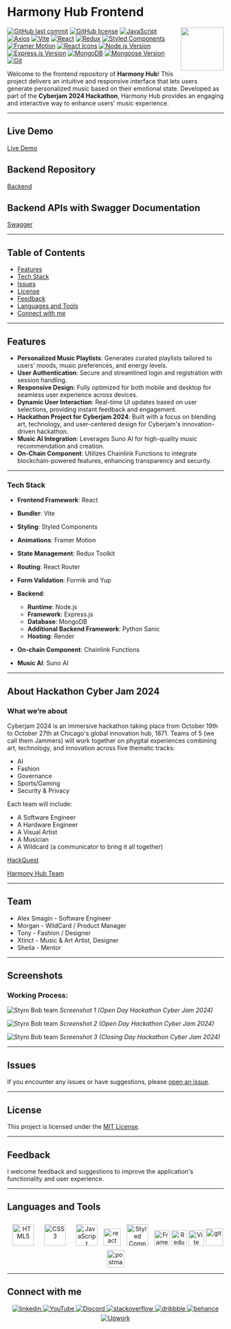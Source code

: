 # Harmony Hub Frontend

<img align="right" src="https://media.giphy.com/media/du3J3cXyzhj75IOgvA/giphy.gif" width="100"/>

[![GitHub last commit](https://img.shields.io/github/last-commit/Alexandrbig1/trail_quest)](https://github.com/Alexandrbig1/trail_quest/commits/main)
[![GitHub license](https://img.shields.io/github/license/Alexandrbig1/trail_quest)](https://github.com/Alexandrbig1/trail_quest/blob/main/LICENSE)
[![JavaScript](https://img.shields.io/badge/JavaScript-Latest-EAD319.svg)](https://developer.mozilla.org/en-US/docs/Web/JavaScript)
[![Axios](https://img.shields.io/badge/Axios-1.6.4-5300D8.svg)](https://github.com/axios/axios)
[![Vite](https://img.shields.io/badge/Vite-5.0.8-6868F2)](https://vitejs.dev/)
[![React](https://img.shields.io/badge/React-18.2.0-51CAEF.svg)](https://reactjs.org/)
[![Redux](https://img.shields.io/badge/Redux-8.1.3-6231AF.svg)](https://redux.js.org/)
[![Styled Components](https://img.shields.io/badge/Styled_Components-6.1.6-D664C0.svg)](https://styled-components.com/)
[![Framer Motion](https://img.shields.io/badge/Framer_Motion-11.1.1-00ADD8.svg)](https://www.framer.com/motion/)
[![React Icons](https://img.shields.io/badge/React_Icons-5.0.1-E10051.svg)](https://react-icons.github.io/react-icons/)
[![Node.js Version](https://img.shields.io/badge/Node.js-v18.18.0-2B8B27)](https://nodejs.org/)
[![Express.js Version](https://img.shields.io/badge/Express.js-v4.18.2-000000)](https://expressjs.com/)
[![MongoDB](https://img.shields.io/badge/MongoDB-v6.3.0-3B9539)](https://www.mongodb.com/)
[![Mongoose Version](https://img.shields.io/badge/Mongoose-v8.0.3-6B0002)](https://mongoosejs.com/)
[![Git](https://img.shields.io/badge/Git-2.35.1-F05032.svg)](https://git-scm.com/)

Welcome to the frontend repository of **Harmony Hub**! This project delivers an intuitive and responsive interface that lets users generate personalized music based on their emotional state. Developed as part of the **Cyberjam 2024 Hackathon**, Harmony Hub provides an engaging and interactive way to enhance users' music experience.

---

## Live Demo

[Live Demo](https://harmony-hub-live.netlify.app)

## Backend Repository

[Backend](https://github.com/Alexandrbig1/harmony-hub-backend)

## Backend APIs with Swagger Documentation

[Swagger](https://harmony-hub-backend.onrender.com/api-docs)

---

## Table of Contents

- [Features](#features)
- [Tech Stack](#tech-stack)
- [Issues](#issues)
- [License](#license)
- [Feedback](#feedback)
- [Languages and Tools](#languages_and_tools)
- [Connect with me](#connect_with_me)

---

## Features

- **Personalized Music Playlists**: Generates curated playlists tailored to users' moods, music preferences, and energy levels.
- **User Authentication**: Secure and streamlined login and registration with session handling.
- **Responsive Design**: Fully optimized for both mobile and desktop for seamless user experience across devices.
- **Dynamic User Interaction**: Real-time UI updates based on user selections, providing instant feedback and engagement.
- **Hackathon Project for Cyberjam 2024**: Built with a focus on blending art, technology, and user-centered design for Cyberjam's innovation-driven hackathon.
- **Music AI Integration**: Leverages Suno AI for high-quality music recommendation and creation.
- **On-Chain Component**: Utilizes Chainlink Functions to integrate blockchain-powered features, enhancing transparency and security.

---

### Tech Stack

- **Frontend Framework**: React
- **Bundler**: Vite
- **Styling**: Styled Components
- **Animations**: Framer Motion
- **State Management**: Redux Toolkit
- **Routing**: React Router
- **Form Validation**: Formik and Yup

- **Backend**:

  - **Runtime**: Node.js
  - **Framework**: Express.js
  - **Database**: MongoDB
  - **Additional Backend Framework**: Python Sanic
  - **Hosting**: Render

- **On-chain Component**: Chainlink Functions
- **Music AI**: Suno AI

---

## About Hackathon Cyber Jam 2024

### What we’re about

Cyberjam 2024 is an immersive hackathon taking place from October 19th to October 27th at Chicago's global innovation hub, 1871. Teams of 5 (we call them Jammers) will work together on phygital experiences combining art, technology, and innovation across five thematic tracks:

- AI
- Fashion
- Governance
- Sports/Gaming
- Security & Privacy

Each team will include:

- A Software Engineer
- A Hardware Engineer
- A Visual Artist
- A Musician
- A Wildcard (a communicator to bring it all together)

[HackQuest](https://www.hackquest.io/en/hackathon/explore/Cyberjam-2024)

[Harmony Hub Team](https://www.hackquest.io/en/hackathon/projects/Cyberjam-2024-Harmony-Hub)

---

## Team

- Alex Smagin - Software Engineer
- Morgan - WildCard / Product Manager
- Tony - Fashion / Designer
- Xtinct - Music & Art Artist, Designer
- Sheila - Mentor

---

## Screenshots

### Working Process:

![Styro Bob team](/public/images/team1.jpg) _Screenshot 1
(Open Day Hackathon Cyber Jam 2024)_

![Styro Bob team](/public/images/team2.jpg) _Screenshot 2
(Open Day Hackathon Cyber Jam 2024)_

![Styro Bob team](/public/images/team3.jpg) _Screenshot 3
(Closing Day Hackathon Cyber Jam 2024)_

---

## Issues

If you encounter any issues or have suggestions, please
[open an issue](https://github.com/Alexandrbig1/harmony-hub/issues).

---

## License

This project is licensed under the [MIT License](LICENSE).

---

## Feedback

I welcome feedback and suggestions to improve the application's functionality and user experience.

---

## Languages and Tools

<div align="center">
<a href="https://en.wikipedia.org/wiki/HTML5" target="_blank"><img style="margin: 10px" src="https://profilinator.rishav.dev/skills-assets/html5-original-wordmark.svg" alt="HTML5" height="50" /></a>
<a href="https://www.w3schools.com/css/" target="_blank"><img style="margin: 10px" src="https://profilinator.rishav.dev/skills-assets/css3-original-wordmark.svg" alt="CSS3" height="50" /></a>
<a href="https://www.javascript.com/" target="_blank"><img style="margin: 10px" src="https://profilinator.rishav.dev/skills-assets/javascript-original.svg" alt="JavaScript" height="50" /></a>
<a href="https://reactjs.org/" target="_blank" rel="noreferrer"> <img src="https://raw.githubusercontent.com/devicons/devicon/master/icons/react/react-original-wordmark.svg" alt="react" width="40" height="40"/></a>
<a href="https://styled-components.com/" target="_blank"><img style="margin: 10px" src="https://profilinator.rishav.dev/skills-assets/styled-components.png" alt="Styled Components" height="50" /></a>
<a href="https://framer.com" target="_blank" rel="noreferrer"><img src="https://raw.githubusercontent.com/danielcranney/readme-generator/main/public/icons/skills/framer-colored.svg" width="36" height="36" alt="Framer" /></a>
<a href="https://redux.js.org/" target="_blank" rel="noreferrer"><img src="https://raw.githubusercontent.com/danielcranney/readme-generator/main/public/icons/skills/redux-colored.svg" width="36" height="36" alt="Redux" /></a>
<a href="https://vitejs.dev/" target="_blank" rel="noreferrer"><img src="https://raw.githubusercontent.com/danielcranney/readme-generator/main/public/icons/skills/vite-colored.svg" width="36" height="36" alt="Vite" /></a>
<a href="https://git-scm.com/" target="_blank" rel="noreferrer">
<img src="https://www.vectorlogo.zone/logos/git-scm/git-scm-icon.svg" alt="git" width="40" height="40"/></a>
<a href="https://postman.com" target="_blank" rel="noreferrer"><img src="https://www.vectorlogo.zone/logos/getpostman/getpostman-icon.svg" alt="postman" width="40" height="40"/></a>
</div>

---

## Connect with me

<div align="center">
<a href="https://linkedin.com/in/alex-smagin29" target="_blank">
<img src=https://img.shields.io/badge/linkedin-%231E77B5.svg?&style=for-the-badge&logo=linkedin&logoColor=white alt=linkedin style="margin-bottom: 5px;" />
</a>
<a href="https://www.youtube.com/@AlexSmaginDev" target="_blank">
<img src="https://img.shields.io/badge/youtube-%23FF0000.svg?&style=for-the-badge&logo=youtube&logoColor=white" alt="YouTube" style="margin-bottom: 5px;" />
</a>
<a href="https://discord.gg/t6MGsCqdFX" target="_blank">
<img src="https://img.shields.io/badge/discord-%237289DA.svg?&style=for-the-badge&logo=discord&logoColor=white" alt="Discord" style="margin-bottom: 5px;" />
</a>
<a href="https://stackoverflow.com/users/22484161/alex-smagin" target="_blank">
<img src=https://img.shields.io/badge/stackoverflow-%23F28032.svg?&style=for-the-badge&logo=stackoverflow&logoColor=white alt=stackoverflow style="margin-bottom: 5px;" />
</a>
<a href="https://dribbble.com/Alexandrbig1" target="_blank">
<img src=https://img.shields.io/badge/dribbble-%23E45285.svg?&style=for-the-badge&logo=dribbble&logoColor=white alt=dribbble style="margin-bottom: 5px;" />
</a>
<a href="https://www.behance.net/a1126" target="_blank">
<img src=https://img.shields.io/badge/behance-%23191919.svg?&style=for-the-badge&logo=behance&logoColor=white alt=behance style="margin-bottom: 5px;" />
</a>
<a href="https://www.upwork.com/freelancers/~0117da9f9f588056d2" target="_blank">
<img src="https://img.shields.io/badge/upwork-%230077B5.svg?&style=for-the-badge&logo=upwork&logoColor=white&color=%23167B02" alt="Upwork" style="margin-bottom: 5px;" />
</a>
</div>
